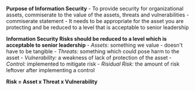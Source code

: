 **Purpose of Information Security**
	- To provide security for organizational assets, commiserate to the value of the assets, threats and vulnerabilities 
	- commiserate statement - It needs to be appropriate for the asset you are protecting and be reduced to a level that is acceptable to senior leadership

**Information Security Risks should be reduced to a level which is acceptable to senior leadership**
	- *Assets:* something we value - doesn't have to be tangible
	- *Threats:* something which could pose harm to the asset
	- *Vulnerability:* a weakness of lack of protection of the asset
	- *Control:* implemented to mitigate risk
	- *Risidual Risk:* the amount of risk leftover after implementing a control

**Risk = Asset x Threat x Vulnerability**
